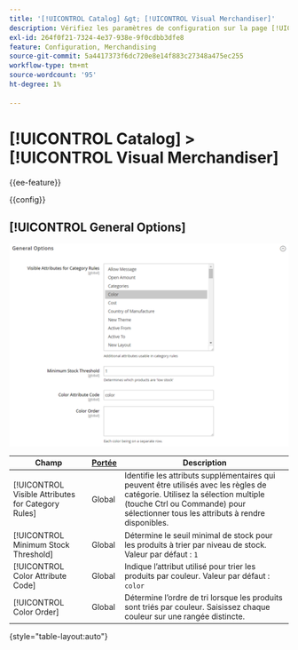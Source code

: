```yaml
---
title: '[!UICONTROL Catalog] &gt; [!UICONTROL Visual Merchandiser]'
description: Vérifiez les paramètres de configuration sur la page [!UICONTROL Catalog] &gt; [!UICONTROL Visual Merchandiser] de l’administrateur Commerce.
exl-id: 264f0f21-7324-4e37-938e-9f0cdbb3dfe8
feature: Configuration, Merchandising
source-git-commit: 5a4417373f6dc720e8e14f883c27348a475ec255
workflow-type: tm+mt
source-wordcount: '95'
ht-degree: 1%

---
```


# [!UICONTROL Catalog] > [!UICONTROL Visual Merchandiser]

{{ee-feature}}

{{config}}

## [!UICONTROL General Options]

![Options générales](./assets/catalog-visual-merchandiser-general-options.png)<!-- zoom -->

<!-- [General Options](https://experienceleague.adobe.com/fr/docs/commerce-admin/marketing/merchandising/visual-merch/smart-attributes-configure) -->

| Champ | [Portée](../../getting-started/websites-stores-views.md#scope-settings) | Description |
|--- |--- |--- |
| [!UICONTROL Visible Attributes for Category Rules] | Global | Identifie les attributs supplémentaires qui peuvent être utilisés avec les règles de catégorie. Utilisez la sélection multiple (touche Ctrl ou Commande) pour sélectionner tous les attributs à rendre disponibles. |
| [!UICONTROL Minimum Stock Threshold] | Global | Détermine le seuil minimal de stock pour les produits à trier par niveau de stock. Valeur par défaut : `1` |
| [!UICONTROL Color Attribute Code] | Global | Indique l’attribut utilisé pour trier les produits par couleur. Valeur par défaut : `color` |
| [!UICONTROL Color Order] | Global | Détermine l’ordre de tri lorsque les produits sont triés par couleur. Saisissez chaque couleur sur une rangée distincte. |

{style="table-layout:auto"}
